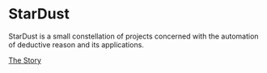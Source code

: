 # StarDust

StarDust is a small constellation of projects concerned with the automation of deductive reason and its applications.

[The Story](1)











